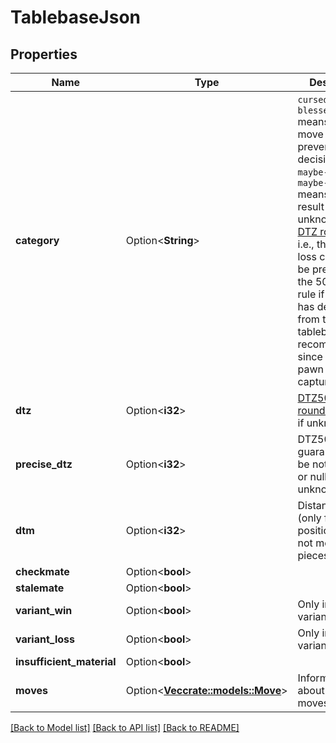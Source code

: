 # TablebaseJson

## Properties

Name | Type | Description | Notes
------------ | ------------- | ------------- | -------------
**category** | Option<**String**> | `cursed-win` and `blessed-loss` means the 50-move rule prevents the decisive result.  `maybe-win` and `maybe-loss` means exact result is unknown due to [DTZ rounding](https://syzygy-tables.info/metrics#dtz), i.e., the win or loss could also be prevented by the 50-move rule if the user has deviated from the tablebase recommendation since the last pawn move or capture.  | [optional]
**dtz** | Option<**i32**> | [DTZ50'' with rounding](https://syzygy-tables.info/metrics#dtz) or null if unknown  | [optional]
**precise_dtz** | Option<**i32**> | DTZ50'' (only if guaranteed to be not rounded) or null if unknown  | [optional]
**dtm** | Option<**i32**> | Distance to mate (only for positions with not more than 5 pieces) | [optional]
**checkmate** | Option<**bool**> |  | [optional]
**stalemate** | Option<**bool**> |  | [optional]
**variant_win** | Option<**bool**> | Only in chess variants | [optional]
**variant_loss** | Option<**bool**> | Only in chess variants | [optional]
**insufficient_material** | Option<**bool**> |  | [optional]
**moves** | Option<[**Vec<crate::models::Move>**](Move.md)> | Information about legal moves, best first | [optional]

[[Back to Model list]](../README.md#documentation-for-models) [[Back to API list]](../README.md#documentation-for-api-endpoints) [[Back to README]](../README.md)


